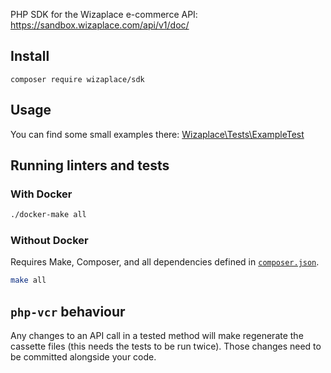 PHP SDK for the Wizaplace e-commerce API: https://sandbox.wizaplace.com/api/v1/doc/

## Install

```
composer require wizaplace/sdk
```

## Usage

You can find some small examples there: [Wizaplace\Tests\ExampleTest](./tests/ExampleTest.php)

## Running linters and tests

### With Docker

```bash
./docker-make all
```

### Without Docker

Requires Make, Composer, and all dependencies defined in [`composer.json`](/composer.json).

```bash
make all
```

## `php-vcr` behaviour

Any changes to an API call in a tested method will make regenerate the cassette files (this needs the tests to be run twice). Those changes need to be committed alongside your code.
